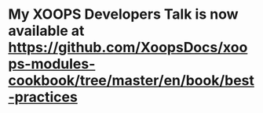# My XOOPS Developers Talk is now available at https://github.com/XoopsDocs/xoops-modules-cookbook/tree/master/en/book/best-practices


